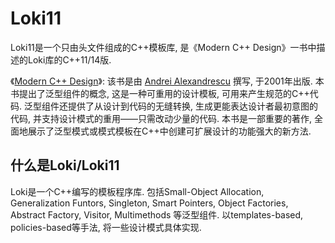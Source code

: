 # Loki11

Loki11是一个只由头文件组成的C++模板库, 是《Modern C++ Design》一书中描述的Loki库的C++11/14版.

《[Modern C++ Design](https://en.wikipedia.org/wiki/Modern_C%2B%2B_Design)》: 该书是由 [Andrei Alexandrescu](https://en.wikipedia.org/wiki/Andrei_Alexandrescu) 撰写, 于2001年出版. 
本书提出了泛型组件的概念, 这是一种可重用的设计模板, 可用来产生规范的C++代码. 泛型组件还提供了从设计到代码的无缝转换, 生成更能表达设计者最初意图的代码, 并支持设计模式的重用——只需改动少量的代码. 
本书是一部重要的著作, 全面地展示了泛型模式或模式模板在C++中创建可扩展设计的功能强大的新方法. 

## 什么是Loki/Loki11

Loki是一个C++编写的模板程序库. 包括Small-Object Allocation, Generalization Funtors, Singleton, Smart Pointers, Object Factories, Abstract Factory, Visitor, Multimethods 等泛型组件. 以templates-based, policies-based等手法, 将一些设计模式具体实现.






